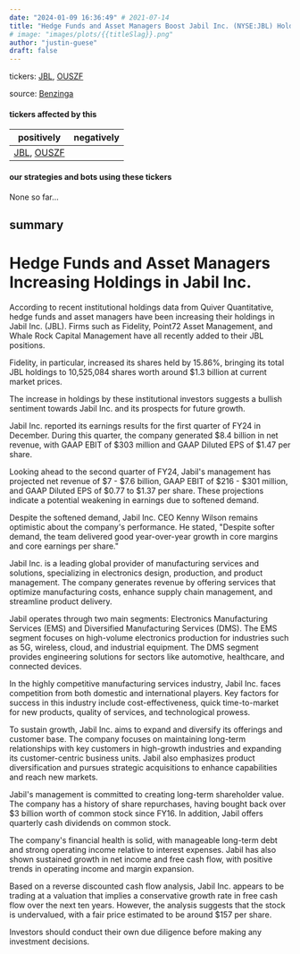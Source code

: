 ```yaml
---
date: "2024-01-09 16:36:49" # 2021-07-14
title: "Hedge Funds and Asset Managers Boost Jabil Inc. (NYSE:JBL) Holdings: A Bullish Outlook Emerges"
# image: "images/plots/{{titleSlag}}.png"
author: "justin-guese"
draft: false
---
```

tickers: <a href='https://finance.yahoo.com/quote/JBL' target='_blank'>JBL</a>, <a href='https://finance.yahoo.com/quote/OUSZF' target='_blank'>OUSZF</a> 

source: <a href='https://www.benzinga.com/trading-ideas/24/01/36560567/the-bull-case-for-jabil-inc' target='_blank'>Benzinga</a>

#### tickers affected by this

| positively | negatively |
|------------|------------
| <a href='https://finance.yahoo.com/quote/JBL' target='_blank'>JBL</a>, <a href='https://finance.yahoo.com/quote/OUSZF' target='_blank'>OUSZF</a> |  |

#### our strategies and bots using these tickers

None so far...

## summary

# Hedge Funds and Asset Managers Increasing Holdings in Jabil Inc.

According to recent institutional holdings data from Quiver Quantitative, hedge funds and asset managers have been increasing their holdings in Jabil Inc. (JBL). Firms such as Fidelity, Point72 Asset Management, and Whale Rock Capital Management have all recently added to their JBL positions.

Fidelity, in particular, increased its shares held by 15.86%, bringing its total JBL holdings to 10,525,084 shares worth around $1.3 billion at current market prices.

The increase in holdings by these institutional investors suggests a bullish sentiment towards Jabil Inc. and its prospects for future growth.

Jabil Inc. reported its earnings results for the first quarter of FY24 in December. During this quarter, the company generated $8.4 billion in net revenue, with GAAP EBIT of $303 million and GAAP Diluted EPS of $1.47 per share.

Looking ahead to the second quarter of FY24, Jabil's management has projected net revenue of $7 - $7.6 billion, GAAP EBIT of $216 - $301 million, and GAAP Diluted EPS of $0.77 to $1.37 per share. These projections indicate a potential weakening in earnings due to softened demand.

Despite the softened demand, Jabil Inc. CEO Kenny Wilson remains optimistic about the company's performance. He stated, "Despite softer demand, the team delivered good year-over-year growth in core margins and core earnings per share."

Jabil Inc. is a leading global provider of manufacturing services and solutions, specializing in electronics design, production, and product management. The company generates revenue by offering services that optimize manufacturing costs, enhance supply chain management, and streamline product delivery.

Jabil operates through two main segments: Electronics Manufacturing Services (EMS) and Diversified Manufacturing Services (DMS). The EMS segment focuses on high-volume electronics production for industries such as 5G, wireless, cloud, and industrial equipment. The DMS segment provides engineering solutions for sectors like automotive, healthcare, and connected devices.

In the highly competitive manufacturing services industry, Jabil Inc. faces competition from both domestic and international players. Key factors for success in this industry include cost-effectiveness, quick time-to-market for new products, quality of services, and technological prowess.

To sustain growth, Jabil Inc. aims to expand and diversify its offerings and customer base. The company focuses on maintaining long-term relationships with key customers in high-growth industries and expanding its customer-centric business units. Jabil also emphasizes product diversification and pursues strategic acquisitions to enhance capabilities and reach new markets.

Jabil's management is committed to creating long-term shareholder value. The company has a history of share repurchases, having bought back over $3 billion worth of common stock since FY16. In addition, Jabil offers quarterly cash dividends on common stock.

The company's financial health is solid, with manageable long-term debt and strong operating income relative to interest expenses. Jabil has also shown sustained growth in net income and free cash flow, with positive trends in operating income and margin expansion.

Based on a reverse discounted cash flow analysis, Jabil Inc. appears to be trading at a valuation that implies a conservative growth rate in free cash flow over the next ten years. However, the analysis suggests that the stock is undervalued, with a fair price estimated to be around $157 per share.

Investors should conduct their own due diligence before making any investment decisions.